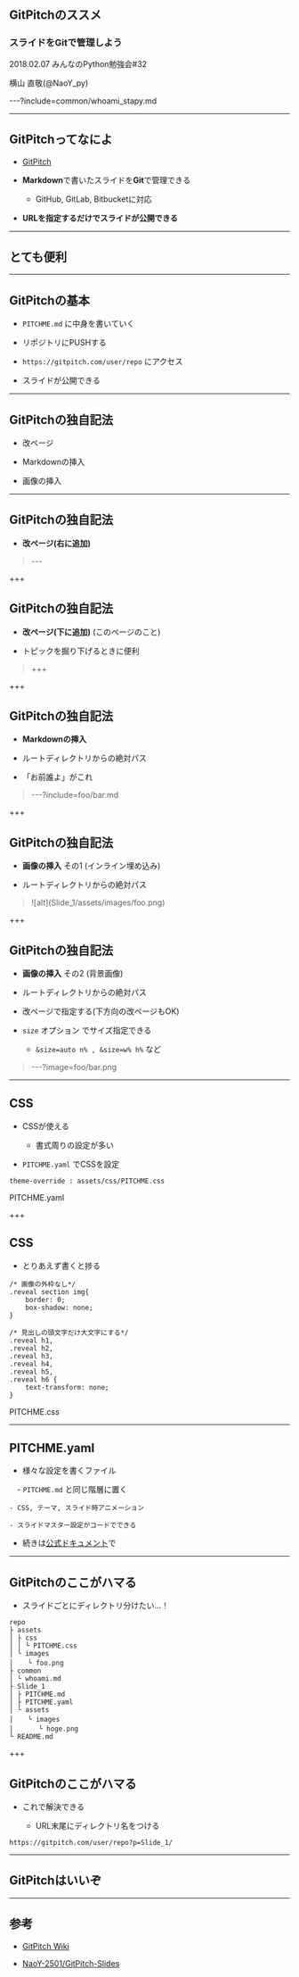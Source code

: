## GitPitchのススメ

### スライドをGitで管理しよう

2018.02.07 みんなのPython勉強会#32

横山 直敬(@NaoY_py)

---?include=common/whoami_stapy.md

---

## GitPitchってなによ

- [GitPitch](https://gitpitch.com/)

- **Markdown**で書いたスライドを**Git**で管理できる

	- GitHub, GitLab, Bitbucketに対応

- **URLを指定するだけでスライドが公開できる**

---

## とても便利

---

## GitPitchの基本

- `PITCHME.md` に中身を書いていく

- リポジトリにPUSHする

- `https://gitpitch.com/user/repo` にアクセス

- スライドが公開できる

---

## GitPitchの独自記法

- 改ページ

- Markdownの挿入

- 画像の挿入

---

## GitPitchの独自記法

- **改ページ(右に追加)**

> \---

+++

## GitPitchの独自記法

- **改ページ(下に追加)**  (このページのこと)

- トピックを掘り下げるときに便利 

> +++

+++

## GitPitchの独自記法

- **Markdownの挿入**

- ルートディレクトリからの絶対パス

- 「お前誰よ」がこれ

> ---?include=foo/bar.md

+++

## GitPitchの独自記法

- **画像の挿入** その1 (インライン埋め込み)

- ルートディレクトリからの絶対パス

> \!\[alt](Slide_1/assets/images/foo.png)

+++

## GitPitchの独自記法

- **画像の挿入** その2 (背景画像)

- ルートディレクトリからの絶対パス

- 改ページで指定する(下方向の改ページもOK)

- `size` オプション でサイズ指定できる

	- `&size=auto n% , &size=w% h%` など

> ---?image=foo/bar.png

---

## CSS

- CSSが使える

	- 書式周りの設定が多い

-  ``PITCHME.yaml`` でCSSを設定

```
theme-override : assets/css/PITCHME.css
```
PITCHME.yaml

+++

## CSS

- とりあえず書くと捗る

```
/* 画像の外枠なし*/
.reveal section img{
    border: 0;
    box-shadow: none;
}

/* 見出しの頭文字だけ大文字にする*/
.reveal h1,
.reveal h2,
.reveal h3,
.reveal h4,
.reveal h5,
.reveal h6 {
    text-transform: none;
}
```
PITCHME.css

---

## PITCHME.yaml

- 様々な設定を書くファイル

　- ``PITCHME.md`` と同じ階層に置く

	- CSS, テーマ, スライド時アニメーション
	
	- スライドマスター設定がコードでできる
	
- 続きは[公式ドキュメント](https://github.com/gitpitch/gitpitch/wiki)で

---

## GitPitchのここがハマる

- スライドごとにディレクトリ分けたい…！

```
repo
├ assets
│ ├ css
│ │ └ PITCHME.css
│ └ images
│ 　 └ foo.png
├ common
│ └ whoami.md
├ Slide_1
│ ├ PITCHME.md
│ ├ PITCHME.yaml
│ └ assets
│ 　 └ images
│ 　 　 └ hoge.png
└ README.md
```

+++

## GitPitchのここがハマる

- これで解決できる

	- URL末尾にディレクトリ名をつける
	
`https://gitpitch.com/user/repo?p=Slide_1/`

---

## GitPitchはいいぞ

---

## 参考

- [GitPitch Wiki](https://github.com/gitpitch/gitpitch/wiki)

- [NaoY-2501/GitPitch-Slides](https://github.com/NaoY-2501/GitPitch-Slides)

